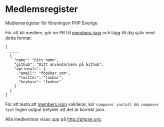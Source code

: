 # Medlemsregister
Medlemsregister för föreningen PHP Sverige

För att bli medlem, gör en PR till [members.json](/members.json) och lägg till dig själv med detta format:

    [
      ...,
      {
        "name": "Ditt namn",
        "github": "Ditt användarnamn på Github",
        "optionals": {
          "email": "foo@bar.com",
          "twitter": "foobar",
          "keybase": "foobar"
        }
      }
    ]

För att testa att [members.json](/members.json) validerar, kör `composer install && composer test`
Ingen output betyder att det är korrekt json.

Alla medlemmar visas upp på http://phpse.org.
